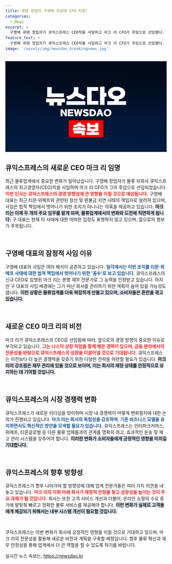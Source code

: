 ```yaml
---
title: 큐텐 창업자 구영배 후임에 CFO 지명!
categories:
  - News
excerpt: >
  구영배 큐텐 창립자가 큐익스프레스 CEO직을 사임하고 마크 리 CFO가 후임으로 선임됐다. 이번 인사는 티몬·위메프 환불 지연 사태 책임 회피 논란 속 재무전문가의 나스닥 상장 계획과 맞물려 주목받고 있다.
feature_text: >
  구영배 큐텐 창립자가 큐익스프레스 CEO직을 사임하고 마크 리 CFO가 후임으로 선임됐다. 이번 인사는 티몬·위메프 환불 지연 사태 책임 회피 논란 속 재무전문가의 나스닥 상장 계획과 맞물려 주목받고 있다.
image: '/assets/img/newsdao_breakingnews.jpg'
---
```


<p><img src="/assets/img/newsdao_breakingnews.jpg" alt="implanttips 속보" /></p>

<h2 data-ke-size="size26">큐익스프레스의 새로운 CEO 마크 리 임명</h2>

<p data-ke-size="size16">최근 물류업계에서 중요한 변화가 일어났습니다. 구영배 창업자가 물류 자회사 큐익스프레스의 최고경영자(CEO)직을 사임하며 마크 리 CFO가 그의 후임으로 선임되었습니다. <b><span style="color: #ee2323;">이번 인사는 큐익스프레스의 경영 방향성에 큰 영향을 미칠 것으로 예상됩니다.</span></b> 구영배 대표는 최근 티몬·위메프와 관련된 정산 및 환불금 지연 사태의 책임자로 알려져 있으며, 사임은 법적 책임에서 벗어나기 위한 조치가 아니냐는 의혹을 제공하고 있습니다. <b><span style="background-color: #21538527;">마크 리는 이제 두 개의 주요 임무를 맡게 되며, 물류업계에서의 변화와 도전에 직면하게 됩니다.</span></b> 구 대표는 현재 이 사태에 대한 어떠한 입장도 표명하지 않고 있으며, 앞으로의 행보가 주목됩니다.</p>

<p data-ke-size="size16">&nbsp;</p>

<h2 data-ke-size="size26">구영배 대표의 잠정적 사임 이유</h2>

<p data-ke-size="size16">구영배 대표의 사임은 여러 해석이 공존하고 있습니다. <b><span style="color: #1a5490;">일각에서는 이번 조치를 티몬·위메프 사태에 대한 법적 책임에서 벗어나기 위한 '꼼수'로 보고 있습니다.</span></b> 큐익스프레스의 신규 CEO로 임명된 마크 리는 분명 재무 전문가로 그 능력을 인정받고 있습니다. 하지만 구 대표의 사임 배경에는 그가 떠난 회사를 관리하기 위한 계획이 숨어 있을 가능성도 큽니다. <b><span style="background-color: #21538527;">이런 상황은 물류업계를 더욱 복잡하게 만들고 있으며, 소비자들은 혼란을 겪고 있습니다.</span></b></p>

<p data-ke-size="size16">&nbsp;</p>

<h2 data-ke-size="size26">새로운 CEO 마크 리의 비전</h2>

<p data-ke-size="size16">마크 리가 큐익스프레스의 CEO로 선임됨에 따라, 앞으로의 경영 방향이 중요한 이슈로 부각되고 있습니다. <b><span style="color: #ee2323;">그는 나스닥 상장 작업을 함께 해온 경력이 있으며, 금융 분야에서의 전문성을 바탕으로 큐익스프레스의 성장을 이끌어낼 것으로 기대됩니다.</span></b> 큐익스프레스는 이전보다 더 높은 경쟁력을 갖추기 위한 다양한 전략을 마련할 필요가 있습니다. <b><span style="background-color: #21538527;">마크 리의 강조점은 재무 관리에 있을 것으로 보이며, 이는 회사의 재정 상태를 안정적으로 유지하는 데 기여할 것입니다.</span></b></p>

<p data-ke-size="size16">&nbsp;</p>

<h2 data-ke-size="size26">큐익스프레스의 시장 경쟁력 변화</h2>

<p data-ke-size="size16">큐익스프레스가 새로운 리더십을 맞이하며 시장 내 경쟁력이 어떻게 변화할지에 대한 논의가 진행되고 있습니다. <b><span style="color: #1a5490;">마크 리는 회사의 독립성을 강조하며, 기존 비즈니스 모델을 유지하면서도 혁신적인 방안을 모색할 필요가 있습니다.</span></b> 큐익스프레스는 인터파크커머스, 위메프, 티몬글로벌 등 다른 물류 업체들과의 관계를 명확히 하고, 효과적인 운송 및 재고 관리 시스템을 갖추어야 합니다. <b><span style="background-color: #21538527;">이러한 변화가 소비자들에게 긍정적인 영향을 미치길 기대합니다.</span></b></p>

<p data-ke-size="size16">&nbsp;</p>

<h2 data-ke-size="size26">큐익스프레스의 향후 방향성</h2>

<p data-ke-size="size16">큐익스프레스가 향후 나아가야 할 방향성에 대해 업계 전문가들은 여러 가지 의견을 내놓고 있습니다. <b><span style="color: #ee2323;">마크 리의 지휘 아래 회사가 재정적 안정을 찾고 성장성을 높이는 것이 주요 과제가 될 것입니다.</span></b> 회사는 또한 고객 서비스 개선과 더불어, 온라인 쇼핑의 수요 증가에 발맞춰 빠르고 정확한 물류 서비스를 제공해야 합니다. <b><span style="background-color: #21538527;">이런 변화가 실제로 고객들에게 체감되기 위해서는 내부 시스템 개선이 필요할 것입니다.</span></b></p>

<p data-ke-size="size16">&nbsp;</p>

<p data-ke-size="size16">쿠익스프레스는 이번 변화가 회사에 긍정적인 영향을 미칠 것으로 기대하고 있으며, 마크 리의 전문성을 활용해 새로운 비전과 계획을 구축할 예정입니다. 향후 물류 혁신과 재무 안정성을 통해 업계에서 더 큰 역할을 할 수 있도록 하기를 바랍니다.</p>
실시간 뉴스 속보는, <a href="https://newsdao.kr" rel="dofollow">https://newsdao.kr</a>


